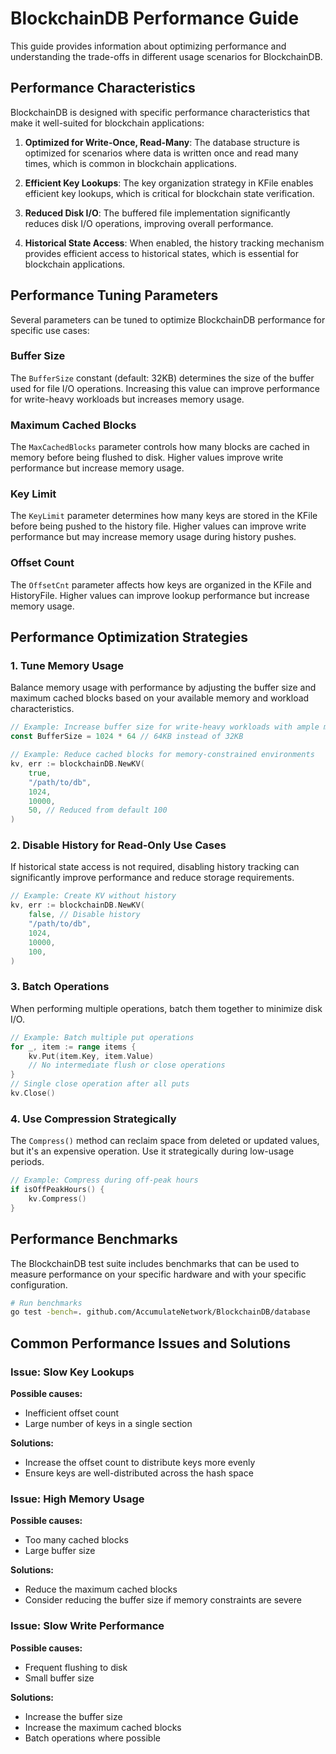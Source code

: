 # BlockchainDB Performance Guide

This guide provides information about optimizing performance and understanding the trade-offs in different usage scenarios for BlockchainDB.

## Performance Characteristics

BlockchainDB is designed with specific performance characteristics that make it well-suited for blockchain applications:

1. **Optimized for Write-Once, Read-Many**: The database structure is optimized for scenarios where data is written once and read many times, which is common in blockchain applications.

2. **Efficient Key Lookups**: The key organization strategy in KFile enables efficient key lookups, which is critical for blockchain state verification.

3. **Reduced Disk I/O**: The buffered file implementation significantly reduces disk I/O operations, improving overall performance.

4. **Historical State Access**: When enabled, the history tracking mechanism provides efficient access to historical states, which is essential for blockchain applications.

## Performance Tuning Parameters

Several parameters can be tuned to optimize BlockchainDB performance for specific use cases:

### Buffer Size

The `BufferSize` constant (default: 32KB) determines the size of the buffer used for file I/O operations. Increasing this value can improve performance for write-heavy workloads but increases memory usage.

### Maximum Cached Blocks

The `MaxCachedBlocks` parameter controls how many blocks are cached in memory before being flushed to disk. Higher values improve write performance but increase memory usage.

### Key Limit

The `KeyLimit` parameter determines how many keys are stored in the KFile before being pushed to the history file. Higher values can improve write performance but may increase memory usage during history pushes.

### Offset Count

The `OffsetCnt` parameter affects how keys are organized in the KFile and HistoryFile. Higher values can improve lookup performance but increase memory usage.

## Performance Optimization Strategies

### 1. Tune Memory Usage

Balance memory usage with performance by adjusting the buffer size and maximum cached blocks based on your available memory and workload characteristics.

```go
// Example: Increase buffer size for write-heavy workloads with ample memory
const BufferSize = 1024 * 64 // 64KB instead of 32KB

// Example: Reduce cached blocks for memory-constrained environments
kv, err := blockchainDB.NewKV(
    true,
    "/path/to/db",
    1024,
    10000,
    50, // Reduced from default 100
)
```

### 2. Disable History for Read-Only Use Cases

If historical state access is not required, disabling history tracking can significantly improve performance and reduce storage requirements.

```go
// Example: Create KV without history
kv, err := blockchainDB.NewKV(
    false, // Disable history
    "/path/to/db",
    1024,
    10000,
    100,
)
```

### 3. Batch Operations

When performing multiple operations, batch them together to minimize disk I/O.

```go
// Example: Batch multiple put operations
for _, item := range items {
    kv.Put(item.Key, item.Value)
    // No intermediate flush or close operations
}
// Single close operation after all puts
kv.Close()
```

### 4. Use Compression Strategically

The `Compress()` method can reclaim space from deleted or updated values, but it's an expensive operation. Use it strategically during low-usage periods.

```go
// Example: Compress during off-peak hours
if isOffPeakHours() {
    kv.Compress()
}
```

## Performance Benchmarks

The BlockchainDB test suite includes benchmarks that can be used to measure performance on your specific hardware and with your specific configuration.

```bash
# Run benchmarks
go test -bench=. github.com/AccumulateNetwork/BlockchainDB/database
```

## Common Performance Issues and Solutions

### Issue: Slow Key Lookups

**Possible causes:**
- Inefficient offset count
- Large number of keys in a single section

**Solutions:**
- Increase the offset count to distribute keys more evenly
- Ensure keys are well-distributed across the hash space

### Issue: High Memory Usage

**Possible causes:**
- Too many cached blocks
- Large buffer size

**Solutions:**
- Reduce the maximum cached blocks
- Consider reducing the buffer size if memory constraints are severe

### Issue: Slow Write Performance

**Possible causes:**
- Frequent flushing to disk
- Small buffer size

**Solutions:**
- Increase the buffer size
- Increase the maximum cached blocks
- Batch operations where possible
